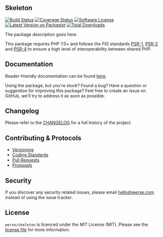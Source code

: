 ## Skeleton

[![Build Status][icon-travis]][link-travis]
[![Coverage Status][icon-scrutinizer]][link-scrutinizer]
[![Software License][icon-license]][link-license]
[![Latest Version on Packagist][icon-version]][link-packagist]
[![Total Downloads][icon-downloads]][link-packagist]

The package description goes here.

This package requires PHP 7.0+ and follows the FIG standards [PSR-1][link-psr-1], [PSR-2][link-psr-2] and [PSR-4][link-psr-4] to ensure a high level of interoperability between shared PHP.

## Documentation

Reader-friendly documentation can be found [here][link-documentation].

Using the package, but you're stuck? Found a bug? Have a question or suggestion for improving this package? Feel free to create an issue on GitHub, we'll try to address it as soon as possible.

## Changelog

Please refer to the [CHANGELOG](CHANGELOG.md) for a full history of the project.

## Contributing & Protocols

- [Versioning](CONTRIBUTING.md#versioning)
- [Coding Standards](CONTRIBUTING.md#coding-standards)
- [Pull Requests](CONTRIBUTING.md#pull-requests)
- [Proposals](CONTRIBUTING.md#proposals)

## Security

If you discover any security related issues, please email hello@werxe.com instead of using the issue tracker.

## License

`werxe/skeleton` is licenced under the MIT License (MIT). Please see the [license file](LICENSE.md) for more information.

[link-documentation]: https://docs.werxe.com/skeleton/1.x
[link-psr-1]: https://github.com/php-fig/fig-standards/blob/master/accepted/PSR-1-basic-coding-standard.md
[link-psr-2]: https://github.com/php-fig/fig-standards/blob/master/accepted/PSR-2-coding-style-guide.md
[link-psr-4]: https://github.com/php-fig/fig-standards/blob/master/accepted/PSR-4-autoloader.md
[link-travis]: https://travis-ci.org/werxe/skeleton
[link-scrutinizer]: https://scrutinizer-ci.com/g/werxe/skeleton/code-structure
[link-license]: https://opensource.org/licenses/MIT
[link-packagist]: https://packagist.org/packages/werxe/skeleton

[icon-travis]: https://img.shields.io/travis/werxe/skeleton/master.svg?style=flat-square
[icon-scrutinizer]: https://img.shields.io/scrutinizer/coverage/g/werxe/skeleton.svg?style=flat-square
[icon-license]: https://img.shields.io/badge/license-MIT-brightgreen.svg?style=flat-square
[icon-version]: https://img.shields.io/packagist/v/werxe/skeleton.svg?style=flat-square
[icon-downloads]: https://img.shields.io/packagist/dt/werxe/skeleton.svg?style=flat-square
